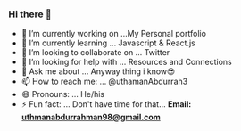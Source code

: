 ### Hi there 👋

- 🔭 I’m currently working on ...My Personal portfolio
- 🌱 I’m currently learning ... Javascript & React.js
- 👯 I’m looking to collaborate on ... Twitter
- 🤔 I’m looking for help with ... Resources and Connections
- 💬 Ask me about ... Anyway thing i know😎
- 📫 How to reach me: ... @uthamanAbdurrah3 
- 😄 Pronouns: ... He/his
- ⚡ Fun fact: ... Don't have time for that...
**Email: uthmanabdurrahman98@gmail.com**

